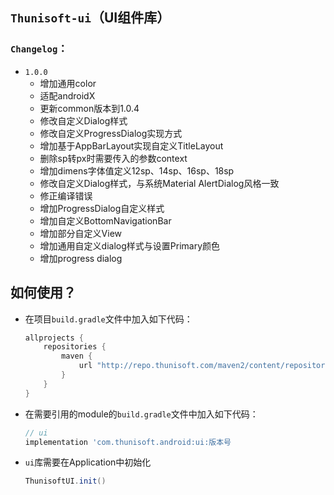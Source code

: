 ## `Thunisoft-ui`（UI组件库）

### `Changelog`：
- `1.0.0`
    - 增加通用color
    - 适配androidX
    - 更新common版本到1.0.4
    - 修改自定义Dialog样式
    - 修改自定义ProgressDialog实现方式
    - 增加基于AppBarLayout实现自定义TitleLayout
    - 删除sp转px时需要传入的参数context
    - 增加dimens字体值定义12sp、14sp、16sp、18sp
    - 修改自定义Dialog样式，与系统Material AlertDialog风格一致
    - 修正编译错误
    - 增加ProgressDialog自定义样式
    - 增加自定义BottomNavigationBar
    - 增加部分自定义View
    - 增加通用自定义dialog样式与设置Primary颜色
    - 增加progress dialog

## 如何使用？

- 在项目`build.gradle`文件中加入如下代码：

  ```groovy
  allprojects {
      repositories {
          maven { 
              url "http://repo.thunisoft.com/maven2/content/repositories/releases/" 
          }
      }
  }
  ```



- 在需要引用的module的`build.gradle`文件中加入如下代码：

    ```groovy
    // ui
    implementation 'com.thunisoft.android:ui:版本号
    ```
    
- `ui`库需要在Application中初始化

  ```java
  ThunisoftUI.init()
  ```
